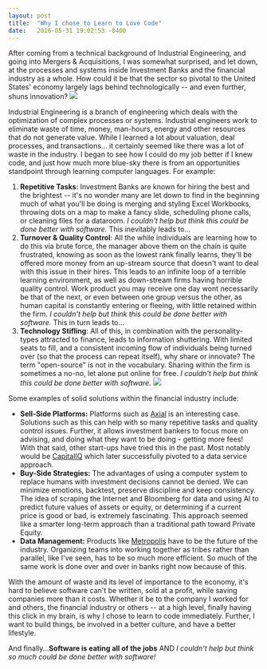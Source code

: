 ```yaml
---
layout: post
title:  "Why I chose to Learn to Love Code"
date:   2016-05-31 19:02:53 -0400
---
```


After coming from a technical background of Industrial Engineering, and going into Mergers & Acquisitions, I was somewhat surprised, and let down, at the processes and systems inside Investment Banks and the financial industry as a whole. How could it be that the sector so pivotal to the United States' economy largely lags behind technologically -- and even further, shuns innovation? 
![](http://s.wsj.net/public/resources/images/BN-CN664_gdpind_G_20140425142848.jpg)

Industrial Engineering is a branch of engineering which deals with the optimization of complex processes or systems. Industrial engineers work to eliminate waste of time, money, man-hours, energy and other resources that do not generate value. While I learned a lot about valuation, deal processes, and transactions... it certainly seemed like there was a lot of waste in the industry. I began to see how I could do my job better if I knew code, and just how much more blue-sky there is from an opportunities standpoint through learning computer languages. For example:

1. **Repetitive Tasks**: Investment Banks are known for hiring the best and the brightest -- it's no wonder many are let down to find in the beginning much of what you'll be doing is merging and styling Excel Workbooks, throwing dots on a map to make a fancy slide, scheduling phone calls, or cleaning files for a dataroom. *I couldn't help but think this could be done better with software.* This inevitably leads to...
2. **Turnover & Quality Control**: All the while individuals are learning how to do this via brute force, the manager above them on the chain is quite frustrated, knowing as soon as the lowest rank finally learns, they'll be offered more money from an up-stream source that doesn't want to deal with this issue in their hires. This leads to an infinite loop of a terrible learning environment, as well as down-stream firms having horrible quality control. Work product you may receive one day wont necessarily be that of the next, or even between one group versus the other, as human capital is constantly entering or fleeing, with little retained within the firm. *I couldn't help but think this could be done better with software.* This in turn leads to...
3. **Technology Stifling**: All of this, in combination with the personality-types attracted to finance, leads to information shuttering. With limited seats to fill, and a consistent incoming flow of individuals being turned over (so that the process can repeat itself), why share or innovate? The term "open-source" is not in the vocabulary. Sharing within the firm is sometimes a no-no, let alone put online for free. *I couldn't help but think this could be done better with software.*
![](https://media.giphy.com/media/5Zesu5VPNGJlm/giphy.gif)

Some examples of solid solutions within the financial industry include:

* **Sell-Side Platforms:** Platforms such as [Axial](http://www.axial.net/axial-homepage/) is an interesting case. Solutions such as this can help with so many repetitive tasks and quality control issues. Further, it allows investment bankers to focus more on advising, and doing what they want to be doing - getting more fees! With that said, other start-ups have tried this in the past. Most notably would be [CapitalIQ](https://www.capitaliq.com) which later successfully pivoted to a data service approach.
* **Buy-Side Strategies:** The advantages of using a computer system to replace humans with investment decisions cannot be denied. We can minimize emotions, backtest, preserve discipline and keep consistency. The idea of scraping the Internet and Bloomberg for data and using AI to predict future values of assets or equity, or determining if a current price is good or bad, is extremely fascinating. This approach seemed like a smarter long-term approach than a traditional path toward Private Equity.
* **Data Management:** Products like [Metropolis](http://www.forbes.com/sites/quora/2012/08/15/who-actually-uses-palantir-finance/#33bb8ead2ae8) have to be the future of the industry. Organizing teams into working together as tribes rather than parallel, like I've seen, has to be so much more efficient. So much of the same work is done over and over in banks right now because of this.

With the amount of waste and its level of importance to the economy, it's hard to believe software can't be written, sold at a profit, while saving companies more than it costs. Whether it be to the company I worked for and others, the financial industry or others -- at a high level, finally having this click in my brain, is why I chose to learn to code immediately. Further, I want to build things, be involved in a better culture, and have a better lifestyle. 

And finally...**Software is eating all of the jobs** AND *I couldn't help but think so much could be done better with software!*

